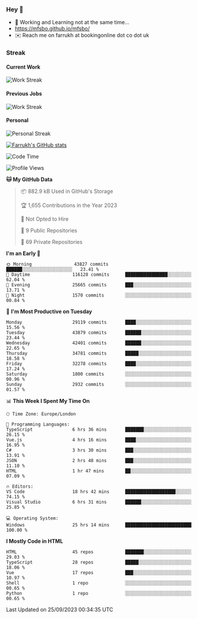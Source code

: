 ### Hey 👋

- 🏃 Working and Learning not at the same time...
- https://mfsbo.github.io/mfsbo/
- ✉️ Reach me on farrukh at bookingonline dot co dot uk

### Streak
#### Current Work
![Work Streak](https://streak-stats.demolab.com/?user=mfsbo)
#### Previous Jobs
![Work Streak](https://streak-stats.demolab.com/?user=farrukhcw)
#### Personal
![Personal Streak](https://streak-stats.demolab.com/?user=farrukhsubhani)

[![Farrukh's GitHub stats](https://github-readme-stats.vercel.app/api?username=mfsbo&hide=stars&count_private=true)](https://github.com/mfsbo/)

<!--START_SECTION:waka-->
![Code Time](http://img.shields.io/badge/Code%20Time-465%20hrs%2020%20mins-blue)

![Profile Views](http://img.shields.io/badge/Profile%20Views-0-blue)

**🐱 My GitHub Data** 

> 📦 882.9 kB Used in GitHub's Storage 
 > 
> 🏆 1,655 Contributions in the Year 2023
 > 
> 🚫 Not Opted to Hire
 > 
> 📜 9 Public Repositories 
 > 
> 🔑 69 Private Repositories 
 > 
**I'm an Early 🐤** 

```text
🌞 Morning                43827 commits       ██████░░░░░░░░░░░░░░░░░░░   23.41 % 
🌆 Daytime                116128 commits      ████████████████░░░░░░░░░   62.04 % 
🌃 Evening                25665 commits       ███░░░░░░░░░░░░░░░░░░░░░░   13.71 % 
🌙 Night                  1570 commits        ░░░░░░░░░░░░░░░░░░░░░░░░░   00.84 % 
```
📅 **I'm Most Productive on Tuesday** 

```text
Monday                   29119 commits       ████░░░░░░░░░░░░░░░░░░░░░   15.56 % 
Tuesday                  43879 commits       ██████░░░░░░░░░░░░░░░░░░░   23.44 % 
Wednesday                42401 commits       ██████░░░░░░░░░░░░░░░░░░░   22.65 % 
Thursday                 34781 commits       █████░░░░░░░░░░░░░░░░░░░░   18.58 % 
Friday                   32278 commits       ████░░░░░░░░░░░░░░░░░░░░░   17.24 % 
Saturday                 1800 commits        ░░░░░░░░░░░░░░░░░░░░░░░░░   00.96 % 
Sunday                   2932 commits        ░░░░░░░░░░░░░░░░░░░░░░░░░   01.57 % 
```


📊 **This Week I Spent My Time On** 

```text
🕑︎ Time Zone: Europe/London

💬 Programming Languages: 
TypeScript               6 hrs 36 mins       ███████░░░░░░░░░░░░░░░░░░   26.15 % 
Vue.js                   4 hrs 16 mins       ████░░░░░░░░░░░░░░░░░░░░░   16.95 % 
C#                       3 hrs 30 mins       ███░░░░░░░░░░░░░░░░░░░░░░   13.91 % 
JSON                     2 hrs 48 mins       ███░░░░░░░░░░░░░░░░░░░░░░   11.10 % 
HTML                     1 hr 47 mins        ██░░░░░░░░░░░░░░░░░░░░░░░   07.09 % 

🔥 Editors: 
VS Code                  18 hrs 42 mins      ███████████████████░░░░░░   74.15 % 
Visual Studio            6 hrs 31 mins       ██████░░░░░░░░░░░░░░░░░░░   25.85 % 

💻 Operating System: 
Windows                  25 hrs 14 mins      █████████████████████████   100.00 % 
```

**I Mostly Code in HTML** 

```text
HTML                     45 repos            ███████░░░░░░░░░░░░░░░░░░   29.03 % 
TypeScript               28 repos            █████░░░░░░░░░░░░░░░░░░░░   18.06 % 
Vue                      17 repos            ███░░░░░░░░░░░░░░░░░░░░░░   10.97 % 
Shell                    1 repo              ░░░░░░░░░░░░░░░░░░░░░░░░░   00.65 % 
Python                   1 repo              ░░░░░░░░░░░░░░░░░░░░░░░░░   00.65 % 
```




 Last Updated on 25/09/2023 00:34:35 UTC
<!--END_SECTION:waka-->
<!--
**mfsbo/mfsbo** is a ✨ _special_ ✨ repository because its `README.md` (this file) appears on your GitHub profile.

Here are some ideas to get you started:

- 🔭 I’m currently working on ...
- 🌱 I’m currently learning ...
- 👯 I’m looking to collaborate on ...
- 🤔 I’m looking for help with ...
- 💬 Ask me about ...
- 📫 How to reach me: ...
- 😄 Pronouns: ...
- ⚡ Fun fact: ...
-->
